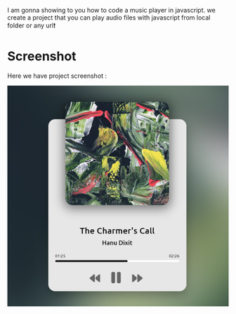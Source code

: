 I am gonna showing to you how to code a music player in javascript. we create a project that you can play audio files with javascript from local folder or any url❗️

# Screenshot
Here we have project screenshot :

![screenshot](screenshot.jpg)